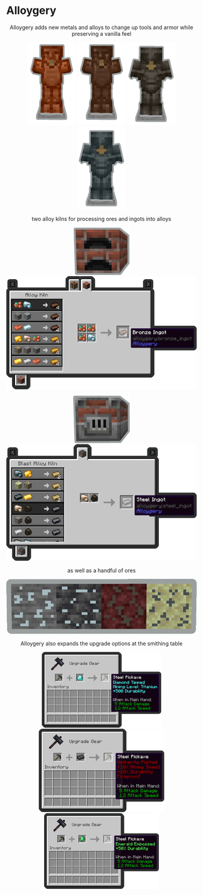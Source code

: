 # Alloygery
<p align="center">
Alloygery adds new metals and alloys to change up tools and armor while preserving a vanilla feel
</p>

<p align="center">
<img src="/readmeAssets/copper_armor.png" width="128">
<img src="/readmeAssets/bronze_armor.png" width="128">
<img src="/readmeAssets/nickel_armor.png" width="128">
<img src="/readmeAssets/titanium_armor.png" width="128">
</p>

<p align="center">two alloy kilns for processing ores and ingots into alloys</p>
<p align="center">
<img src="/readmeAssets/alloy_kiln.png" width="150">
<img src="/readmeAssets/alloying.png" width="600">
</p>

<p align="center">
<img src="/readmeAssets/blast_alloy_kiln.png" width="150">
<img src="/readmeAssets/blast_alloying.png" width="600">
</p>

<p align="center">as well as a handful of ores</p>
<p align="center">
<img src="/readmeAssets/ores.png">
</p>

<p align="center">Alloygery also expands the upgrade options at the smithing table</p>
<p align="center">
<img src="/readmeAssets/diamond_upgrade.png" height="200">
<img src="/readmeAssets/netherite_upgrade.png" height="220">
<img src="/readmeAssets/emerald_upgrade.png" height="200">
</p>
